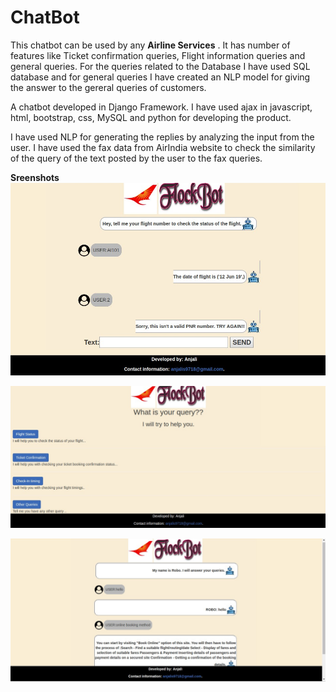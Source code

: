 # ChatBot
This chatbot can be used by any **Airline Services** . It has number of features like Ticket confirmation queries, Flight information queries and general queries. For the queries related to the Database I have used SQL database and for general queries I have created an NLP model for giving the answer to the gereral queries of customers.


A chatbot developed in Django Framework. I have used ajax in javascript, html, bootstrap, css, MySQL and python for developing the product.

I have used NLP for generating the replies by analyzing the input from the user. I have used the fax data from AirIndia website to check the similarity of the query of the text posted by the user to the fax queries.


**Sreenshots**
![GitHub Logo](/ss/chatbot_ss1.png)

![GitHub Logo](/ss/chatbot_ss2.png)

![GitHub Logo](/ss/chatbot_ss3.png)
